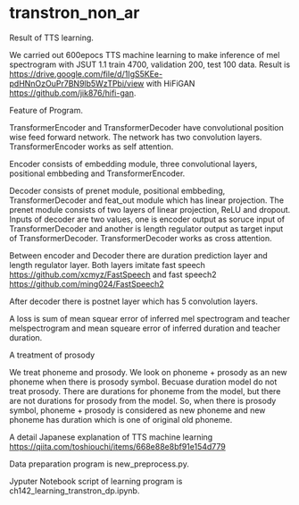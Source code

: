 # transtron_non_ar

Result of TTS learning.

We carried out 600epocs TTS machine learning to make inference of mel spectrogram with JSUT 1.1 train 4700, validation 200, test 100 data. Result is https://drive.google.com/file/d/1IgS5KEe-pdHNnOzOuPr7BN9lb5WzTPbi/view with HiFiGAN https://github.com/jik876/hifi-gan.

Feature of Program.

TransformerEncoder and TransformerDecoder have convolutional position wise feed forward network. The network has two convolution layers. TransformerEncoder works as self attention.

Encoder consists of embedding module, three convolutional layers, positional embbeding and TransformerEncoder.

Decoder consists of prenet module, positional embbeding, TransformerDecoder and feat_out module which has linear projection. The prenet module consists of two layers of linear projection, ReLU and dropout. Inputs of decoder are two values, one is encoder output as soruce input of TransformerDecoder and another is length regulator output as target input of TransformerDecoder. TransformerDecoder works as cross attention. 

Between encoder and Decoder there are duration prediction layer and length regulator layer. Both layers imitate fast speech https://github.com/xcmyz/FastSpeech and fast speech2 https://github.com/ming024/FastSpeech2

After decoder there is postnet layer which has 5 convolution layers.

A loss is sum of mean squear error of inferred mel spectrogram and teacher melspectrogram and mean squeare error of inferred duration and teacher duration.

A treatment of prosody

We treat phoneme and prosody. We look on phoneme + prosody as an new phoneme  when there is prosody symbol. Becuase duration model do not treat prosody. There are durations for phoneme from the model, but there are not durations for prosody from the model. So, when there is prosody symbol, phoneme + prosody is considered as new phoneme and new phoneme has duration which is one of original old phoneme.

A detail Japanese explanation of TTS machine learning  https://qiita.com/toshiouchi/items/668e88e8bf91e154d779

Data preparation program is new_preprocess.py.

Jyputer Notebook script of learning program is ch142_learning_transtron_dp.ipynb.

